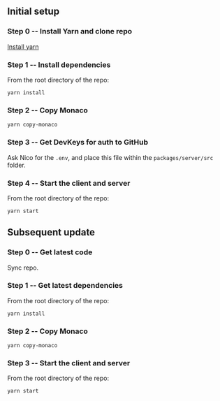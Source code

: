 ## Initial setup

### Step 0 -- Install Yarn and clone repo

[Install yarn](https://yarnpkg.com/en/docs/install)

### Step 1 -- Install dependencies

From the root directory of the repo:

`yarn install`

### Step 2 -- Copy Monaco

`yarn copy-monaco`

### Step 3 -- Get DevKeys for auth to GitHub

Ask Nico for the `.env`, and place this file within the `packages/server/src` folder.

### Step 4 -- Start the client and server

From the root directory of the repo:

`yarn start`

## Subsequent update

### Step 0 -- Get latest code

Sync repo.

### Step 1 -- Get latest dependencies

From the root directory of the repo:

`yarn install`

### Step 2 -- Copy Monaco

`yarn copy-monaco`

### Step 3 -- Start the client and server

From the root directory of the repo:

`yarn start`
